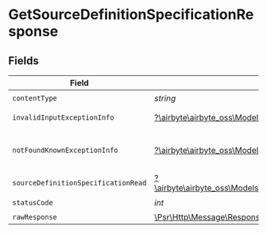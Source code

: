 # GetSourceDefinitionSpecificationResponse


## Fields

| Field                                                                                                                             | Type                                                                                                                              | Required                                                                                                                          | Description                                                                                                                       |
| --------------------------------------------------------------------------------------------------------------------------------- | --------------------------------------------------------------------------------------------------------------------------------- | --------------------------------------------------------------------------------------------------------------------------------- | --------------------------------------------------------------------------------------------------------------------------------- |
| `contentType`                                                                                                                     | *string*                                                                                                                          | :heavy_check_mark:                                                                                                                | N/A                                                                                                                               |
| `invalidInputExceptionInfo`                                                                                                       | [?\airbyte\airbyte_oss\Models\Shared\InvalidInputExceptionInfo](../../models/shared/InvalidInputExceptionInfo.md)                 | :heavy_minus_sign:                                                                                                                | Input failed validation                                                                                                           |
| `notFoundKnownExceptionInfo`                                                                                                      | [?\airbyte\airbyte_oss\Models\Shared\NotFoundKnownExceptionInfo](../../models/shared/NotFoundKnownExceptionInfo.md)               | :heavy_minus_sign:                                                                                                                | Object with given id was not found.                                                                                               |
| `sourceDefinitionSpecificationRead`                                                                                               | [?\airbyte\airbyte_oss\Models\Shared\SourceDefinitionSpecificationRead](../../models/shared/SourceDefinitionSpecificationRead.md) | :heavy_minus_sign:                                                                                                                | Successful operation                                                                                                              |
| `statusCode`                                                                                                                      | *int*                                                                                                                             | :heavy_check_mark:                                                                                                                | N/A                                                                                                                               |
| `rawResponse`                                                                                                                     | [\Psr\Http\Message\ResponseInterface](https://www.php-fig.org/psr/psr-7/#33-psrhttpmessageresponseinterface)                      | :heavy_minus_sign:                                                                                                                | N/A                                                                                                                               |